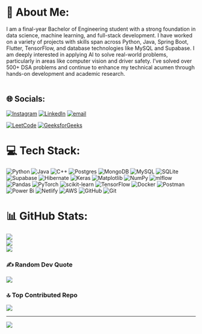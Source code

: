 # 💫 About Me:
I am a final-year Bachelor of Engineering student with a strong foundation in data science, machine learning, and full-stack development. I have worked on a variety of projects with skills span across Python, Java, Spring Boot, Flutter, TensorFlow, and database technologies like MySQL and Supabase. I am deeply interested in applying AI to solve real-world problems, particularly in areas like computer vision and driver safety. I’ve solved over 500+ DSA problems and continue to enhance my technical acumen through hands-on development and academic research.<br><br>


## 🌐 Socials:
[![Instagram](https://img.shields.io/badge/Instagram-%23E4405F.svg?logo=Instagram&logoColor=white)](https://instagram.com/https://www.instagram.com/tushar___k) [![LinkedIn](https://img.shields.io/badge/LinkedIn-%230077B5.svg?logo=linkedin&logoColor=white)](https://linkedin.com/in/linkedin.com/in/tushar-kharat-a206082b8) [![email](https://img.shields.io/badge/Email-D14836?logo=gmail&logoColor=white)](mailto:tusharkharat003@gmail.com) 

[![LeetCode](https://img.shields.io/badge/LeetCode-orange?style=for-the-badge&logo=leetcode&logoColor=white)](https://leetcode.com/tushar-kharat-26)
[![GeeksforGeeks](https://img.shields.io/badge/GeeksforGeeks-1f8c2d?style=for-the-badge&logo=geeksforgeeks&logoColor=white)](https://auth.geeksforgeeks.org/user/tushar09/practice)

# 💻 Tech Stack:
![Python](https://img.shields.io/badge/python-3670A0?style=flat&logo=python&logoColor=ffdd54) ![Java](https://img.shields.io/badge/java-%23ED8B00.svg?style=flat&logo=openjdk&logoColor=white) ![C++](https://img.shields.io/badge/c++-%2300599C.svg?style=flat&logo=c%2B%2B&logoColor=white) ![Postgres](https://img.shields.io/badge/postgres-%23316192.svg?style=flat&logo=postgresql&logoColor=white) ![MongoDB](https://img.shields.io/badge/MongoDB-%234ea94b.svg?style=flat&logo=mongodb&logoColor=white) ![MySQL](https://img.shields.io/badge/mysql-4479A1.svg?style=flat&logo=mysql&logoColor=white) ![SQLite](https://img.shields.io/badge/sqlite-%2307405e.svg?style=flat&logo=sqlite&logoColor=white) ![Supabase](https://img.shields.io/badge/Supabase-3ECF8E?style=flat&logo=supabase&logoColor=white) ![Hibernate](https://img.shields.io/badge/Hibernate-59666C?style=flat&logo=Hibernate&logoColor=white) ![Keras](https://img.shields.io/badge/Keras-%23D00000.svg?style=flat&logo=Keras&logoColor=white) ![Matplotlib](https://img.shields.io/badge/Matplotlib-%23ffffff.svg?style=flat&logo=Matplotlib&logoColor=black) ![NumPy](https://img.shields.io/badge/numpy-%23013243.svg?style=flat&logo=numpy&logoColor=white) ![mlflow](https://img.shields.io/badge/mlflow-%23d9ead3.svg?style=flat&logo=numpy&logoColor=blue) ![Pandas](https://img.shields.io/badge/pandas-%23150458.svg?style=flat&logo=pandas&logoColor=white) ![PyTorch](https://img.shields.io/badge/PyTorch-%23EE4C2C.svg?style=flat&logo=PyTorch&logoColor=white) ![scikit-learn](https://img.shields.io/badge/scikit--learn-%23F7931E.svg?style=flat&logo=scikit-learn&logoColor=white) ![TensorFlow](https://img.shields.io/badge/TensorFlow-%23FF6F00.svg?style=flat&logo=TensorFlow&logoColor=white) ![Docker](https://img.shields.io/badge/docker-%230db7ed.svg?style=flat&logo=docker&logoColor=white) ![Postman](https://img.shields.io/badge/Postman-FF6C37?style=flat&logo=postman&logoColor=white) ![Power Bi](https://img.shields.io/badge/power_bi-F2C811?style=flat&logo=powerbi&logoColor=black) ![Netlify](https://img.shields.io/badge/netlify-%23000000.svg?style=flat&logo=netlify&logoColor=#00C7B7) ![AWS](https://img.shields.io/badge/AWS-%23FF9900.svg?style=flat&logo=amazon-aws&logoColor=white) ![GitHub](https://img.shields.io/badge/github-%23121011.svg?style=flat&logo=github&logoColor=white) ![Git](https://img.shields.io/badge/git-%23F05033.svg?style=flat&logo=git&logoColor=white)
# 📊 GitHub Stats:
![](https://github-readme-stats.vercel.app/api?username=tusharkharat269&theme=dark&hide_border=false&include_all_commits=true&count_private=true)<br/>
![](https://nirzak-streak-stats.vercel.app/?user=tusharkharat269&theme=dark&hide_border=false)<br/>
![](https://github-readme-stats.vercel.app/api/top-langs/?username=tusharkharat269&theme=dark&hide_border=false&include_all_commits=true&count_private=true&layout=compact)

### ✍️ Random Dev Quote
![](https://quotes-github-readme.vercel.app/api?type=vetical&theme=radical)

### 🔝 Top Contributed Repo
![](https://github-contributor-stats.vercel.app/api?username=tusharkharat269&limit=5&theme=dark&combine_all_yearly_contributions=true)

---
[![](https://visitcount.itsvg.in/api?id=tusharkharat269&icon=0&color=0)](https://visitcount.itsvg.in)

<!-- Proudly created with GPRM ( https://gprm.itsvg.in ) -->

